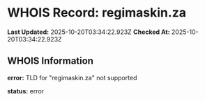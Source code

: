 # WHOIS Record: regimaskin.za

**Last Updated:** 2025-10-20T03:34:22.923Z
**Checked At:** 2025-10-20T03:34:22.923Z

## WHOIS Information

**error:** TLD for "regimaskin.za" not supported

**status:** error

